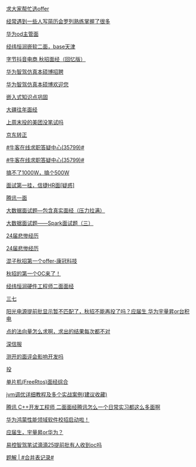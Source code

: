 [求大家帮忙选offer](https://www.nowcoder.com/feed/main/detail/630ff8933fd14f8a98a7cf851491f036?fromPut=jj-github&urlSource=extension-api)

[经常遇到一些人写简历会罗列熟练掌握了很多](https://www.nowcoder.com/feed/main/detail/b210f220149e4940b9405400f1cca329?fromPut=jj-github&urlSource=extension-api)

[华为od主管面](https://www.nowcoder.com/feed/main/detail/3f9c1bf67f7746eea67c596b297a777b?fromPut=jj-github&urlSource=extension-api)

[经纬恒润嵌软二面，base天津](https://www.nowcoder.com/feed/main/detail/fc7e3f54c35048dc9d08d33612526db5?fromPut=jj-github&urlSource=extension-api)

[字节抖音电商 秋招面经（回忆版）](https://www.nowcoder.com/feed/main/detail/dd1419087b9d454cb35dea1ce8990d52?fromPut=jj-github&urlSource=extension-api)

[华为智驾仿真本硕博招聘](https://www.nowcoder.com/feed/main/detail/d5846955bc9d4be09b27d062da3bf2fe?fromPut=jj-github&urlSource=extension-api)

[华为智驾仿真本硕博欢迎您](https://www.nowcoder.com/feed/main/detail/51fa7614dea54ac6850ae8361267f714?fromPut=jj-github&urlSource=extension-api)

[嵌入式知识点巩固](https://www.nowcoder.com/feed/main/detail/b76b633b5a7a4a578bea1ca9aecf2923?fromPut=jj-github&urlSource=extension-api)

[大疆往年面经](https://www.nowcoder.com/feed/main/detail/877826e607d0405c90cfefab74be1365?fromPut=jj-github&urlSource=extension-api)

[上周末投的美团没笔试吗](https://www.nowcoder.com/feed/main/detail/692063073e2c4ba59c762e3de4419907?fromPut=jj-github&urlSource=extension-api)

[京东转正](https://www.nowcoder.com/feed/main/detail/f958a853af274aa5b597c6dcd3621c47?fromPut=jj-github&urlSource=extension-api)

[#牛客在线求职答疑中心(35799)#](https://www.nowcoder.com/feed/main/detail/c683b598b8a3463888bace0d323527c2?fromPut=jj-github&urlSource=extension-api)

[#牛客在线求职答疑中心(35799)#](https://www.nowcoder.com/feed/main/detail/6e1f9191338b4c6fba1cb4e628c2e039?fromPut=jj-github&urlSource=extension-api)

[搞不了1000W，搞个500W](https://www.nowcoder.com/feed/main/detail/e643fb8da6684e62801b4e3b5e2b7b35?fromPut=jj-github&urlSource=extension-api)

[面试第一挂，信捷HR面[疑惑]](https://www.nowcoder.com/feed/main/detail/12318294f49648cfb4fc29ca1aed55a5?fromPut=jj-github&urlSource=extension-api)

[腾讯一面](https://www.nowcoder.com/feed/main/detail/89a6ba2ad65b41ec976a928fd58a51b0?fromPut=jj-github&urlSource=extension-api)

[大数据面试题—包含真实面经（压力拉满）](https://www.nowcoder.com/feed/main/detail/b09df4f288174783acf81074fd0ec12e?fromPut=jj-github&urlSource=extension-api)

[大数据面试题——Spark面试题（三）](https://www.nowcoder.com/feed/main/detail/832e86e614014d559fd5b8c974b0ef9a?fromPut=jj-github&urlSource=extension-api)

[24届悲惨经历](https://www.nowcoder.com/feed/main/detail/ecfa947dc33b440db544e6a084330eaa?fromPut=jj-github&urlSource=extension-api)

[24届悲惨经历](https://www.nowcoder.com/feed/main/detail/bfa0ad3cdb374fdd84226654b2bb2804?fromPut=jj-github&urlSource=extension-api)

[混子秋招第一个offer-康冠科技](https://www.nowcoder.com/feed/main/detail/6990f50208384fc782cd48edb7f13fd1?fromPut=jj-github&urlSource=extension-api)

[秋招的第一个OC来了！](https://www.nowcoder.com/feed/main/detail/b42c55bd8b9640b89400125724bac6c4?fromPut=jj-github&urlSource=extension-api)

[经纬恒润硬件工程师二面面经](https://www.nowcoder.com/feed/main/detail/741b23f501ca4d72986634eb4fd3f4a1?fromPut=jj-github&urlSource=extension-api)

[三七](https://www.nowcoder.com/discuss/656047504168873984?fromPut=jj-github&urlSource=extension-api)

[阳光电源提前批显示暂不匹配了，秋招不能再投了吗？](https://www.nowcoder.com/discuss/656052662953078784?fromPut=jj-github&urlSource=extension-api)[应届生 华为宇量昇or台积电](https://www.nowcoder.com/feed/main/detail/ec40c2752aa24b5b8280077a2e1e1cd9?fromPut=jj-github&urlSource=extension-api)

[点的法向量怎么求啊，求出的结果每次都不对](https://www.nowcoder.com/feed/main/detail/1bdaa405f270486f8b65939c8b894b39?fromPut=jj-github&urlSource=extension-api)

[深信服](https://www.nowcoder.com/feed/main/detail/2d06031352e74260bbaf7b99b78224ee?fromPut=jj-github&urlSource=extension-api)

[测开的面评会影响开发吗](https://www.nowcoder.com/feed/main/detail/acd3fab0228a4368a04fd4ef1a816b22?fromPut=jj-github&urlSource=extension-api)

[投](https://www.nowcoder.com/feed/main/detail/f39dccdf90a745bdaab6365d0558134b?fromPut=jj-github&urlSource=extension-api)

[单片机(FreeRtos)面经综合](https://www.nowcoder.com/feed/main/detail/9b1b25335dbb4f62a424200b4ec34d24?fromPut=jj-github&urlSource=extension-api)

[jvm调优详细教程及多个实战案例(建议收藏)](https://www.nowcoder.com/discuss/655948632759234560?fromPut=jj-github&urlSource=extension-api)

[腾讯 C++开发工程师 二面面经](https://www.nowcoder.com/discuss/656035283531583488?fromPut=jj-github&urlSource=extension-api)[腾讯怎么一个日常实习都这么多面啊](https://www.nowcoder.com/feed/main/detail/74841f776a2c4123b5946c5f2324824e?fromPut=jj-github&urlSource=extension-api)

[华为鸿蒙性能领域软件校招启动啦！](https://www.nowcoder.com/feed/main/detail/1986a5a01e744721ab1d50ddc0b32cdf?fromPut=jj-github&urlSource=extension-api)

[应届生，宇量昇or华为？](https://www.nowcoder.com/feed/main/detail/8d93a5269c054e7fa476c5d9b971c86b?fromPut=jj-github&urlSource=extension-api)

[易控智驾笔试](https://www.nowcoder.com/feed/main/detail/81e71d472bf240acb59ed63283deb18a?fromPut=jj-github&urlSource=extension-api)[滴滴25提前批有人收到oc吗](https://www.nowcoder.com/feed/main/detail/6b495c5c8f72421e863a5f76e6a82657?fromPut=jj-github&urlSource=extension-api)

[题解 | #合并表记录#](https://www.nowcoder.com/discuss/655923741179838464?fromPut=jj-github&urlSource=extension-api)